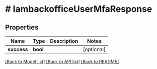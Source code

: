 # # IambackofficeUserMfaResponse


## Properties


Name | Type | Description | Notes
------------ | ------------- | ------------- | -------------
**success**| **bool** |   | [optional]


[[Back to Model list]](../../README.md#models) [[Back to API list]](../../README.md#endpoints) [[Back to README]](../../README.md)